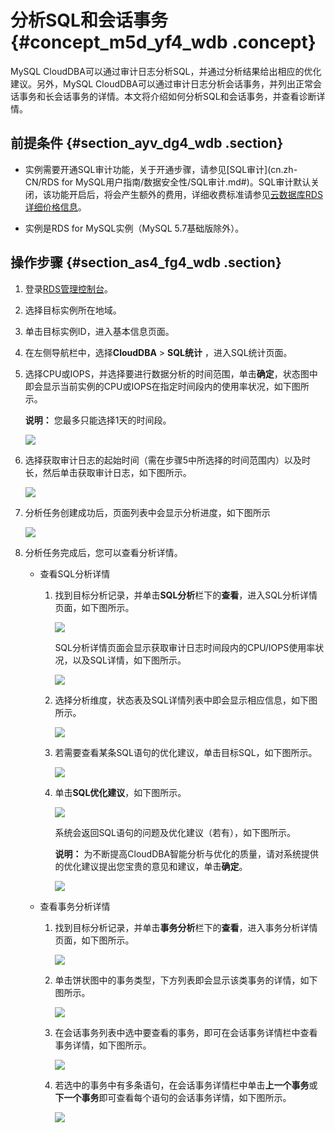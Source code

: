 # 分析SQL和会话事务 {#concept_m5d_yf4_wdb .concept}

MySQL CloudDBA可以通过审计日志分析SQL，并通过分析结果给出相应的优化建议。另外，MySQL CloudDBA可以通过审计日志分析会话事务，并列出正常会话事务和长会话事务的详情。本文将介绍如何分析SQL和会话事务，并查看诊断详情。

## 前提条件 {#section_ayv_dg4_wdb .section}

-   实例需要开通SQL审计功能，关于开通步骤，请参见[SQL审计](cn.zh-CN/RDS for MySQL用户指南/数据安全性/SQL审计.md#)。SQL审计默认关闭，该功能开启后，将会产生额外的费用，详细收费标准请参见[云数据库RDS详细价格信息](https://www.aliyun.com/price/product?spm=5176.doc26197.2.2.xiv3Vl#/rds/detail)。

-   实例是RDS for MySQL实例（MySQL 5.7基础版除外）。


## 操作步骤 {#section_as4_fg4_wdb .section}

1.  登录[RDS管理控制台](https://rds.console.aliyun.com/)。
2.  选择目标实例所在地域。
3.  单击目标实例ID，进入基本信息页面。
4.  在左侧导航栏中，选择**CloudDBA** \> **SQL统计** ，进入SQL统计页面。
5.  选择CPU或IOPS，并选择要进行数据分析的时间范围，单击**确定**，状态图中即会显示当前实例的CPU或IOPS在指定时间段内的使用率状况，如下图所示。

    **说明：** 您最多只能选择1天的时间段。

    ![](http://static-aliyun-doc.oss-cn-hangzhou.aliyuncs.com/assets/img/7911/15445946873078_zh-CN.png)

6.  选择获取审计日志的起始时间（需在步骤5中所选择的时间范围内）以及时长，然后单击获取审计日志，如下图所示。

    ![](http://static-aliyun-doc.oss-cn-hangzhou.aliyuncs.com/assets/img/7911/15445946873079_zh-CN.png)

7.  分析任务创建成功后，页面列表中会显示分析进度，如下图所示

    ![](http://static-aliyun-doc.oss-cn-hangzhou.aliyuncs.com/assets/img/7911/15445946873080_zh-CN.png)

8.  分析任务完成后，您可以查看分析详情。
    -   查看SQL分析详情

        1.  找到目标分析记录，并单击**SQL分析**栏下的**查看**，进入SQL分析详情页面，如下图所示。

            ![](http://static-aliyun-doc.oss-cn-hangzhou.aliyuncs.com/assets/img/7911/15445946873081_zh-CN.png)

            SQL分析详情页面会显示获取审计日志时间段内的CPU/IOPS使用率状况，以及SQL详情，如下图所示。

            ![](http://static-aliyun-doc.oss-cn-hangzhou.aliyuncs.com/assets/img/7911/15445946873082_zh-CN.png)

        2.  选择分析维度，状态表及SQL详情列表中即会显示相应信息，如下图所示。

            ![](http://static-aliyun-doc.oss-cn-hangzhou.aliyuncs.com/assets/img/7911/15445946873083_zh-CN.png)

        3.  若需要查看某条SQL语句的优化建议，单击目标SQL，如下图所示。

            ![](http://static-aliyun-doc.oss-cn-hangzhou.aliyuncs.com/assets/img/7911/15445946873084_zh-CN.png)

        4.  单击**SQL优化建议**，如下图所示。

            ![](http://static-aliyun-doc.oss-cn-hangzhou.aliyuncs.com/assets/img/7911/15445946873085_zh-CN.png)

            系统会返回SQL语句的问题及优化建议（若有），如下图所示。

            **说明：** 为不断提高CloudDBA智能分析与优化的质量，请对系统提供的优化建议提出您宝贵的意见和建议，单击**确定**。

            ![](http://static-aliyun-doc.oss-cn-hangzhou.aliyuncs.com/assets/img/7911/15445946873086_zh-CN.png)

    -   查看事务分析详情

        1.  找到目标分析记录，并单击**事务分析**栏下的**查看**，进入事务分析详情页面，如下图所示。

            ![](http://static-aliyun-doc.oss-cn-hangzhou.aliyuncs.com/assets/img/7911/15445946873087_zh-CN.png)

        2.  单击饼状图中的事务类型，下方列表即会显示该类事务的详情，如下图所示。

            ![](http://static-aliyun-doc.oss-cn-hangzhou.aliyuncs.com/assets/img/7911/15445946883088_zh-CN.png)

        3.  在会话事务列表中选中要查看的事务，即可在会话事务详情栏中查看事务详情，如下图所示。

            ![](http://static-aliyun-doc.oss-cn-hangzhou.aliyuncs.com/assets/img/7911/15445946883089_zh-CN.png)

        4.  若选中的事务中有多条语句，在会话事务详情栏中单击**上一个事务**或**下一个事务**即可查看每个语句的会话事务详情，如下图所示。

            ![](http://static-aliyun-doc.oss-cn-hangzhou.aliyuncs.com/assets/img/7911/15445946883090_zh-CN.png)


